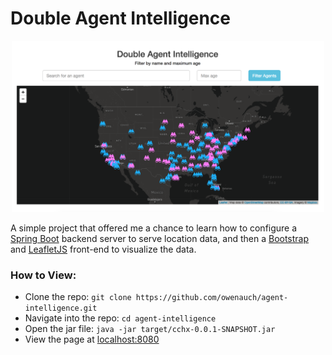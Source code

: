 # Double Agent Intelligence

<p align="center">
  <img src='screencap.png' width="500px" />
</p>

A simple project that offered me a chance to learn how to configure a [Spring Boot](https://projects.spring.io/spring-boot/) backend server to serve location data, and then a [Bootstrap](http://getbootstrap.com/) and [LeafletJS](http://leafletjs.com/) front-end to visualize the data.

### How to View:
* Clone the repo: ```git clone https://github.com/owenauch/agent-intelligence.git```
* Navigate into the repo: ```cd agent-intelligence```
* Open the jar file: ```java -jar target/cchx-0.0.1-SNAPSHOT.jar```
* View the page at [localhost:8080](http://localhost:8080/)
